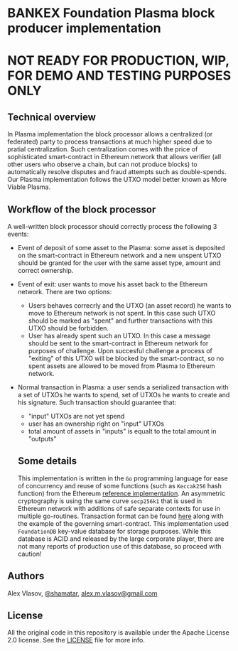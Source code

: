 # BANKEX Foundation Plasma block producer implementation

# NOT READY FOR PRODUCTION, WIP, FOR DEMO AND TESTING PURPOSES ONLY

## Technical overview

In Plasma implementation the block processor allows a centralized (or federated) party to process transactions at much higher speed due to pratial centralization. Such centralization comes with the price of sophisticated smart-contract in Ethereum network that allows verifier (all other users who observe a chain, but can not produce blocks) to automatically resolve disputes and fraud attempts such as double-spends. Our Plasma implementation follows the UTXO model better known as More Viable Plasma.

## Workflow of the block processor

A well-written block processor should correctly process the following 3 events:
- Event of deposit of some asset to the Plasma: some asset is deposited on the smart-contract in Ethereum network and a new unspent UTXO should be granted for the user with the same asset type, amount and correct ownership.
- Event of exit: user wants to move his asset back to the Ethereum network. There are two options:
  - Users behaves correcrly and the UTXO (an asset record) he wants to move to Ethereum network is not spent. In this case such UTXO should be marked as "spent" and further transactions with this UTXO should be forbidden.
  - User has already spent such an UTXO. In this case a message should be sent to the smart-contract in Ethereum network for purposes of challenge. Upon succesful challenge a process of "exiting" of this UTXO will be blocked by the smart-contract, so no spent assets are allowed to be moved from Plasma to Ethereum network.
- Normal transaction in Plasma: a user sends a serialized transaction with a set of UTXOs he wants to spend, set of UTXOs he wants to create and his signature. Such transaction should guarantee that:
  - "input" UTXOs are not yet spend
  - user has an ownership right on "input" UTXOs
  - total amount of assets in "inputs" is equalt to the total amount in "outputs"
  
  ## Some details
  
  This implementation is written in the `Go` programming language for ease of concurrency and reuse of some functions (such as `Keccak256` hash function) from the Ethereum [reference implementation](https://github.com/ethereum/go-ethereum). An asymmetric cryptography is using the same curve `secp256k1` that is used in Ethereum network with additions of safe separate contexts for use in multiple go-routines. Transaction format can be found [here](https://github.com/BANKEX/PlasmaParentContract) along with the example of the governing smart-contract.
  This implementation used `FoundationDB` key-value database for storage purposes. While this database is ACID and released by the large corporate player, there are not many reports of production use of this database, so proceed with caution!
  
## Authors

Alex Vlasov, [@shamatar](https://github.com/shamatar),  alex.m.vlasov@gmail.com

## License

All the original code in this repository is available under the Apache License 2.0 license. See the [LICENSE](https://github.com/BankEx/go-plasma/blob/master/LICENSE) file for more info.
